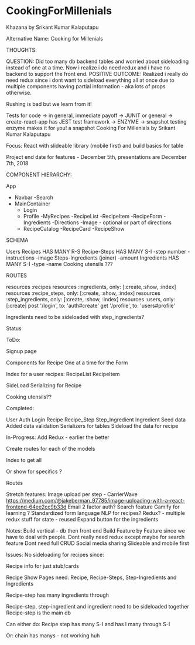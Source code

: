 # CookingForMillenials

Khazana by Srikant Kumar Kalaputapu

Alternative Name: 
Cooking for Millenials

THOUGHTS:

QUESTION:
Did too many db backend tables and worried about sideloading instead of one at a time. Now i realize i do need redux and i have no backend to support the front end.
POSITIVE OUTCOME:
Realized i really do need redux since i dont want to sideload everything all at once due to multiple components having partial information - aka lots of props otherwise.

Rushing is bad but we learn from it!


Tests for code
-> in general, immediate payoff
-> JUNIT or general
-> create-react-app has JEST test framework
-> ENZYME -> snapshot testing enzyme makes it for you! a snapshot 
Cooking For Millenials by Srikant Kumar Kalaputapu

Focus: React with slideable library (mobile first) and build basics for table

Project end date for features - December 5th, presentations are December 7th, 2018

COMPONENT HIERARCHY:

App
   - Navbar
       -Search
   - MainContainer
       - Login
       - Profile
           -MyRecipes
               -RecipeList
                   -RecipeItem
               -RecipeForm
                   -Ingredients
                   -Directions
                   -Image - optional or part of directions
       - RecipeCatalog
           -RecipeCard
               -RecipeShow

SCHEMA

Users
Recipes HAS MANY R-S
Recipe-Steps HAS MANY S-I
   -step number
   -instructions
   -image
Steps-Ingredients (joiner)
   -amount
Ingredients HAS MANY S-I
   -type
   -name
Cooking utensils ???




ROUTES

resources :recipes
 resources :ingredients, only: [:create,:show, :index]
 resources :recipe_steps, only: [:create, :show, :index]
 resources :step_ingredients, only: [:create, :show, :index]
 resources :users, only: [:create]
 post '/login', to: 'auth#create'
 get '/profile', to: 'users#profile'

Ingredients need to be sideloaded with step_ingredients?

Status 

ToDo:

Signup page

Components for Recipe
One at a time for the Form

Index for a user recipes:
RecipeList
RecipeItem

SideLoad Serializing for Recipe

Cooking utensils??

Completed:

User
Auth
Login
Recipe
Recipe_Step
Step_Ingredient
Ingredient
Seed data
Added data validation
Serializers for tables
Sideload the data for recipe

In-Progress:
Add Redux - earlier the better

Create routes for each of the models

Index to get all

Or show for specifics ?

Routes


Stretch features:
Image upload per step - CarrierWave https://medium.com/@jakeberman_97785/image-uploading-with-a-react-frontend-64ee2cc9b33d
Email 2 factor auth?
Search feature
Gamify for learning ?
Standardized form language NLP for recipes?
Redux? - multiple redux stuff for state - reused
Expand button for the ingredients

Notes:
Build vertical - db then front end
Build Feature by Feature since we have to deal with people.
Dont really need redux except maybe for search feature
Dont need full CRUD
Social media sharing
Slideable and mobile first


Issues:
No sideloading for recipes since:

Recipe info for just stub/cards

Recipe Show Pages need:
Recipe, Recipe-Steps, Step-Ingredients and Ingredients

Recipe-step has many ingredients through

Recipe-step, step-ingredient and ingredient need to be sideloaded together
Recipe-step is the main db

Can either do: 
Recipe step has many S-I and has I  many through S-I

Or: chain has manys - not working huh

